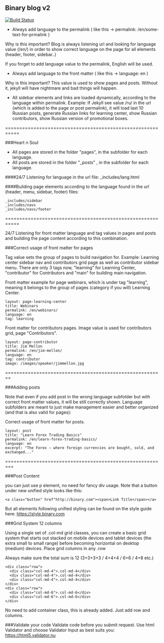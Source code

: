 ## Binary blog v2

[![Build Status](https://travis-ci.org/binary-com/academy.svg?branch=gh-pages)](https://travis-ci.org/binary-com/academy)

- Always add language to the permalink ( like this -> permalink: /en/some-text-for-prmalink }



Why is this important?
Blog is always listening url and looking for language value (/en/) in order to show correct language on the page for all elements (header, footer, sidebar..) 

If you forget to add language value to the permalink, English will be used.
- Always add language to the front matter ( like this -> language: en )



Why is this important?
This value is used to show pages and posts. Without it, jekyll will have nightmare and bad things will happen.



- All sidebar elements and links are loaded dynamically, according to the language within permalink. 
Example: If Jekyll see value /ru/ in the url (which is added to the page or post permalink), it will load last 10 Russian posts, generate Russian links for learning center, show Russian contributors, show Russian version of promotional boxes. 

===========================================================

###Heart n Soul

- All pages are stored in the folder "pages", in the subfolder for each language.
- All posts are stored in the folder "_posts" , in the subfolder for each language.

####24/7 Listening for language in the url
file: _includes/lang.html

####Building page elements according to the language found in the url (header, menu, sidebar, footer)
files: 
```
_includes/sidebar
_includes/navs
_includes/navs/footer
```

===========================================================

24/7 Listening for front matter language and tag values in pages and posts and building the page content according to this combination.

###Correct usage of front matter for pages

Tag value sets the group of pages to build navigation for. Example: Learning center sidebar nav and contributors grid page as well as contributor sidebar menu. 
There are only 3 tags now, "learning" for Learning Center, "contributor" for Contributors and "main" for building main navigation.

Front matter example for page webinars, which is under tag "learning", meaning it belongs to the group of pages (category if you will) Learning Center.
```
layout: page-learning-center
title: Webinars
permalink: /en/webinars/
language: en
tag: learning
```

Front matter for contributors pages. 
Image value is used for contributors grid, page "Contributors".

```
layout: page-contributor
title: Jim Mellon
permalink: /en/jim-mellon/
language: en
tag: contributor
image: /images/speaker/jimmellon.jpg
```

========================================================

###Adding posts
 
Note that even if you add post in the wrong language subfolder but with correct front matter values, it will be still correctly shown. Language subfolders are meant to just make management easier and better organized (and that is also valid for pages):

Correct usage of front matter for posts.

```
layout: post
title: "Learn Forex Trading Basics"
permalink: /en/learn-forex-trading-basics/
language: en
excerpt: "The Forex — where foreign currencies are bought, sold, and exchanged..."
```


=========================================================

###Post Content

you can just use p element, no need for fancy div usage.
Note that a button under new unified style looks like this:
```
<a class="button" href"http://binary.com"><span>Link Title</span></a>
```
But all elements following unified styling can be found on the style guide here: https://style.binary.com

###Grid System
12 columns


Using a single set of .col-md grid classes, you can create a basic grid system that starts out stacked on mobile devices and tablet devices (the extra small to small range) before becoming horizontal on desktop (medium) devices. Place grid columns in any .row


Always make sure the total sum is 12 (3+3+3+3 / 4+4+4 / 6+6 / 4+8 etc.)

```
<div class="row">
  <div class="col-md-4">.col-md-4</div>
  <div class="col-md-4">.col-md-4</div>
  <div class="col-md-4">.col-md-4</div>
</div>
<div class="row">
  <div class="col-md-6">.col-md-6</div>
  <div class="col-md-6">.col-md-6</div>
</div>
```

No need to add container class, this is already added. Just add row and columns.



###Validate your code
Validate code before you submit request. Use html Validator and choose Validator Input as best suits you: https://html5.validator.nu
